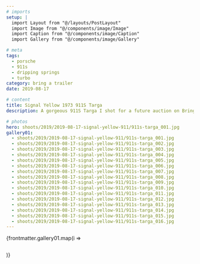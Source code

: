 ```yaml
---
# imports
setup: |
  import Layout from "@/layouts/PostLayout"
  import Image from "@/components/image/Image"
  import Caption from "@/components/image/Caption"
  import Gallery from "@/components/image/Gallery"

# meta
tags:
  - porsche
  - 911s
  - dripping springs
  - turbo
category: bring a trailer
date: 2019-08-17

# content
title: Signal Yellow 1973 911S Targa
description: A gorgeous 911S Targa I shot for a future auction on Bring a Trailer. 

# photos
hero: shoots/2019/2019-08-17-signal-yellow-911/911s-targa_001.jpg
gallery01:
  - shoots/2019/2019-08-17-signal-yellow-911/911s-targa_001.jpg
  - shoots/2019/2019-08-17-signal-yellow-911/911s-targa_002.jpg
  - shoots/2019/2019-08-17-signal-yellow-911/911s-targa_003.jpg
  - shoots/2019/2019-08-17-signal-yellow-911/911s-targa_004.jpg
  - shoots/2019/2019-08-17-signal-yellow-911/911s-targa_005.jpg
  - shoots/2019/2019-08-17-signal-yellow-911/911s-targa_006.jpg
  - shoots/2019/2019-08-17-signal-yellow-911/911s-targa_007.jpg
  - shoots/2019/2019-08-17-signal-yellow-911/911s-targa_008.jpg
  - shoots/2019/2019-08-17-signal-yellow-911/911s-targa_009.jpg
  - shoots/2019/2019-08-17-signal-yellow-911/911s-targa_010.jpg
  - shoots/2019/2019-08-17-signal-yellow-911/911s-targa_011.jpg
  - shoots/2019/2019-08-17-signal-yellow-911/911s-targa_012.jpg
  - shoots/2019/2019-08-17-signal-yellow-911/911s-targa_013.jpg
  - shoots/2019/2019-08-17-signal-yellow-911/911s-targa_014.jpg
  - shoots/2019/2019-08-17-signal-yellow-911/911s-targa_015.jpg
  - shoots/2019/2019-08-17-signal-yellow-911/911s-targa_016.jpg
---
```


<div class="gallery">
    {frontmatter.gallery01.map(i =>
        <Gallery file={i}>
            <figure>
                <picture>
                    <Image file={i} />
                </picture>
                <Caption file={i} showMeta={true} />
            </figure>
        </Gallery>
    )}
</div>